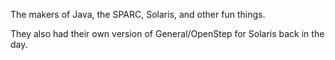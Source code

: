 

The makers of Java, the SPARC, Solaris, and other fun things.

They also had their own version of General/OpenStep for Solaris back in the day.